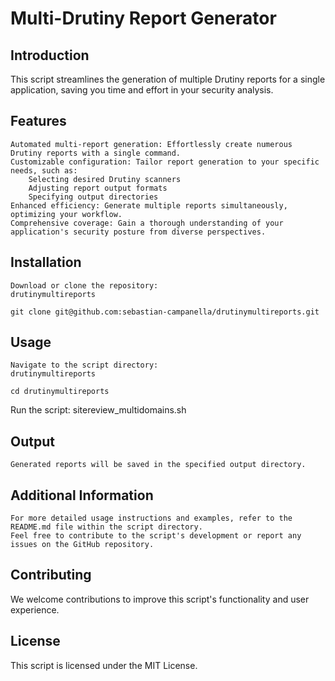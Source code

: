 # Multi-Drutiny Report Generator

## Introduction

This script streamlines the generation of multiple Drutiny reports for a single application, saving you time and effort in your security analysis.

## Features

    Automated multi-report generation: Effortlessly create numerous Drutiny reports with a single command.
    Customizable configuration: Tailor report generation to your specific needs, such as:
        Selecting desired Drutiny scanners
        Adjusting report output formats
        Specifying output directories
    Enhanced efficiency: Generate multiple reports simultaneously, optimizing your workflow.
    Comprehensive coverage: Gain a thorough understanding of your application's security posture from diverse perspectives.

## Installation

    Download or clone the repository:
    drutinymultireports

    git clone git@github.com:sebastian-campanella/drutinymultireports.git

## Usage

    Navigate to the script directory:
    drutinymultireports

    cd drutinymultireports

Run the script:
sitereview_multidomains.sh


## Output

    Generated reports will be saved in the specified output directory.

## Additional Information

    For more detailed usage instructions and examples, refer to the README.md file within the script directory.
    Feel free to contribute to the script's development or report any issues on the GitHub repository.

## Contributing

We welcome contributions to improve this script's functionality and user experience.

## License

This script is licensed under the MIT License.
